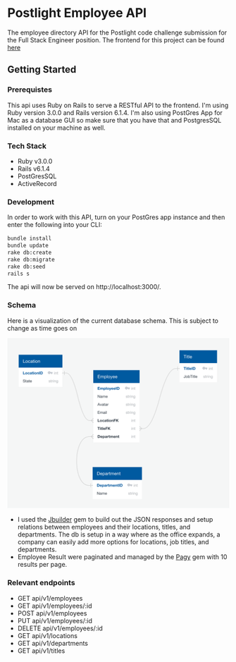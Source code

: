 # Postlight Employee API

The employee directory API for the Postlight code challenge  submission for the Full Stack Engineer position. The frontend for this project can be found [here](https://github.com/jtx007/postlight-employee-directory)

## Getting Started

### Prerequistes

This api uses Ruby on Rails to serve a RESTful API to the frontend. I'm using Ruby version 3.0.0 and Rails version 6.1.4. I'm also using PostGres App for Mac as a database GUI so make sure that you have that and PostgresSQL installed on your machine as well.

### Tech Stack
- Ruby v3.0.0
- Rails v6.1.4
- PostGresSQL
- ActiveRecord


### Development

In order to work with this API, turn on your PostGres app instance and then enter the following into your CLI:

```
bundle install 
bundle update
rake db:create
rake db:migrate
rake db:seed
rails s
```

The api will now be served on http://localhost:3000/. 

### Schema

Here is a visualization of the current database schema. This is subject to change as time goes on

![Database Schema](Schema.png)

- I used the [Jbuilder](https://github.com/rails/jbuilder) gem to build out the JSON responses and setup relations between employees and their locations, titles, and departments. The db is setup in a way where as the office expands, a company can easily add more options for locations, job titles, and departments.
- Employee Result were paginated and managed by the [Pagy](https://github.com/ddnexus/pagy) gem with 10 results per page. 

### Relevant endpoints

 - GET api/v1/employees
 - GET api/v1/employees/:id
 - POST api/v1/employees
 - PUT api/v1/employees/:id
 - DELETE api/v1/employees/:id
 - GET api/v1/locations
 - GET api/v1/departments
 - GET api/v1/titles  






